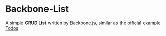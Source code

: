 Backbone-List
=============

A simple <b>CRUD List</b> written by Backbone.js, similar as the official example <a href='http://backbonejs.org/examples/todos/index.html'>Todos</a>
